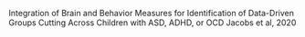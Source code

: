 Integration of Brain and Behavior Measures for Identification of Data-Driven Groups Cutting Across Children with ASD, ADHD, or OCD
Jacobs et al, 2020
